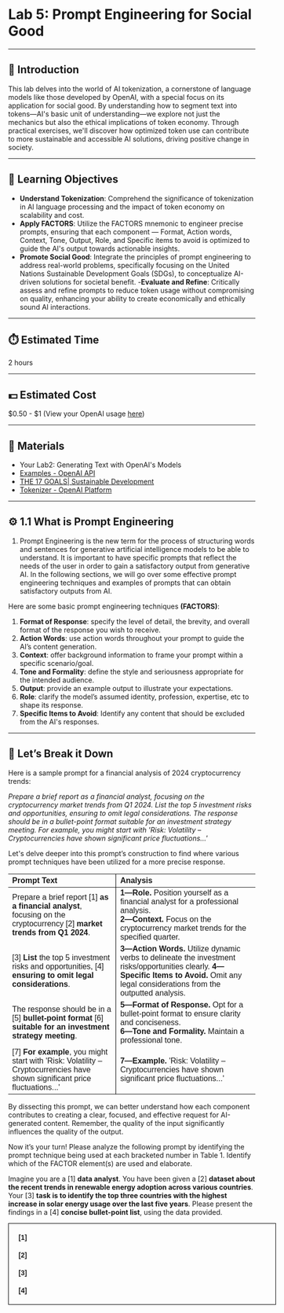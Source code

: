 # Lab 5: Prompt Engineering for Social Good

---

## 📘 Introduction

This lab delves into the world of AI tokenization, a cornerstone of language models like those developed by OpenAI, with a special focus on its application for social good. By understanding how to segment text into tokens—AI's basic unit of understanding—we explore not just the mechanics but also the ethical implications of token economy. Through practical exercises, we'll discover how optimized token use can contribute to more sustainable and accessible AI solutions, driving positive change in society.


---

## 🎯 Learning Objectives

- **Understand Tokenization**: Comprehend the significance of tokenization in AI language processing and the impact of token economy on scalability and cost.
- **Apply FACTORS**: Utilize the FACTORS mnemonic to engineer precise prompts, ensuring that each component — Format, Action words, Context, Tone, Output, Role, and Specific items to avoid is optimized to guide the AI's output towards actionable insights.
- **Promote Social Good**: Integrate the principles of prompt engineering to address real-world problems, specifically focusing on the United Nations Sustainable Development Goals (SDGs), to conceptualize AI-driven solutions for societal benefit.
-**Evaluate and Refine**: Critically assess and refine prompts to reduce token usage without compromising on quality, enhancing your ability to create economically and ethically sound AI interactions.



---

## ⏱️ Estimated Time
2 hours

---

## 💵 Estimated Cost
$0.50 - $1 (View your OpenAI usage [here](https://platform.openai.com/usage))

---

## 🧰 Materials

- Your Lab2: Generating Text with OpenAI's Models  
- [Examples - OpenAI API](https://platform.openai.com/examples)
- [THE 17 GOALS| Sustainable Development](https://sdgs.un.org/goals)
- [Tokenizer - OpenAI Platform](https://platform.openai.com/tokenizer)


---


## ⚙️ 1.1 What is Prompt Engineering

1. Prompt Engineering is the new term for the process of structuring words and sentences for generative artificial intelligence models to be able to understand. It is important to have specific prompts that reflect the needs of the user in order to gain a satisfactory output from generative AI. In the following sections, we will go over some effective prompt engineering techniques and examples of prompts that can obtain satisfactory outputs from AI.

Here are some basic prompt engineering techniques **(FACTORS)**: 
1. **Format of Response**: specify the level of detail, the brevity, and overall format of the response you wish to receive. 
2. **Action Words**: use action words throughout your prompt to guide the AI’s content generation.
3. **Context**: offer background information to frame your prompt within a specific scenario/goal.
4. **Tone and Formality**: define the style and seriousness appropriate for the intended audience.
5. **Output**: provide an example output to illustrate your expectations.
6. **Role**: clarify the model’s assumed identity, profession, expertise, etc to shape its response. 
7. **Specific Items to Avoid**: Identify any content that should be excluded from the AI's responses.

---

## 🕺 Let’s Break it Down

Here is a sample prompt for a financial analysis of 2024 cryptocurrency trends:

*Prepare a brief report as a financial analyst, focusing on the cryptocurrency market trends from Q1 2024. List the top 5 investment risks and opportunities, ensuring to omit legal considerations. The response should be in a bullet-point format suitable for an investment strategy meeting. For example, you might start with 'Risk: Volatility – Cryptocurrencies have shown significant price fluctuations...'*

Let's delve deeper into this prompt’s construction to find where various prompt techniques have been utilized for a more precise response.

<table style="border-collapse: collapse; width: 100%; font-family: Arial, sans-serif;">
  <thead>
    <tr>
      <th style="text-align: left;">Prompt Text</th>
      <th style="text-align: left; border-left: 1px solid #000;">Analysis</th>
    </tr>
  </thead>
  <tbody>
    <tr>
      <td>
        Prepare a brief report [1] <strong>as a financial analyst</strong>, focusing on the cryptocurrency [2] <strong>market trends from Q1 2024</strong>.
      </td>
      <td style="border-left: 1px solid #000;">
        <strong>1—Role.</strong> Position yourself as a financial analyst for a professional analysis.<br>
        <strong>2—Context.</strong> Focus on the cryptocurrency market trends for the specified quarter.<br>
      </td>
    </tr>
    <tr>
      <td>
        [3] <strong>List</strong> the top 5 investment risks and opportunities, [4] <strong>ensuring to omit legal considerations</strong>.
      </td>
      <td style="border-left: 1px solid #000;">
        <strong>3—Action Words.</strong> Utilize dynamic verbs to delineate the investment risks/opportunities clearly.
        <strong>4—Specific Items to Avoid.</strong> Omit any legal considerations from the outputted analysis.
      </td>
    </tr>
    <tr>
      <td>
        The response should be in a [5] <strong>bullet-point format</strong> [6] <strong>suitable for an investment strategy meeting</strong>.
      </td>
      <td style="border-left: 1px solid #000;">
        <strong>5—Format of Response.</strong> Opt for a bullet-point format to ensure clarity and conciseness.<br>
        <strong>6—Tone and Formality.</strong> Maintain a professional tone.
      </td>
    </tr>
    <tr>
      <td>
        [7] <strong>For example</strong>, you might start with 'Risk: Volatility – Cryptocurrencies have shown significant price fluctuations...'
      </td>
      <td style="border-left: 1px solid #000;">
        <strong>7—Example.</strong> 'Risk: Volatility – Cryptocurrencies have shown significant price fluctuations...'
      </td>
    </tr>
  </tbody>
</table>

By dissecting this prompt, we can better understand how each component contributes to creating a clear, focused, and effective request for AI-generated content. Remember, the quality of the input significantly influences the quality of the output.

Now it’s your turn! Please analyze the following prompt by identifying the prompt technique being used at each bracketed number in Table 1. Identify which of the FACTOR element(s) are used and elaborate.

Imagine you are a [1] **data analyst**. You have been given a [2] **dataset about the recent trends in renewable energy adoption across various countries**. Your [3] **task is to identify the top three countries with the highest increase in solar energy usage over the last five years**. Please present the findings in a [4] **concise bullet-point list**, using the data provided.

<div style="width: 100%; border: 1px solid black; padding: 20px; font-family: Arial;">
  <div style="margin-bottom: 20px;"><strong>[1]</strong></div>
  <div style="margin-bottom: 20px;"><strong>[2]</strong></div>
  <div style="margin-bottom: 20px;"><strong>[3]</strong></div>
  <div><strong>[4]</strong></div>
</div>










